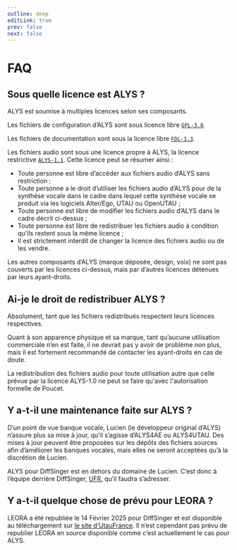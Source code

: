 ```yaml
---
outline: deep
editLink: true
prev: false
next: false
---
```


# FAQ

## Sous quelle licence est ALYS ?

ALYS est soumise à multiples licences selon ses composants.

Les fichiers de configuration d’ALYS sont sous licence libre
[`GPL-3.0`](https://www.gnu.org/licenses/gpl-3.0.fr.html).

Les fichiers de documentation sont sous la licence libre
[`FDL-1.3`](https://www.gnu.org/licenses/fdl-1.3.fr.html).

Les fichiers audio sont sous une licence propre à ALYS, la licence
restrictive [`ALYS-1.1`](/ALYS-1.1.md). Cette licence peut se résumer
ainsi :
- Toute personne est libre d’accéder aux fichiers audio d’ALYS sans
  restriction ;
- Toute personne a le droit d’utiliser les fichiers audio d’ALYS pour
  de la synthèse vocale dans le cadre dans lequel cette synthèse
  vocale se produit via les logiciels Alter/Ego, UTAU ou OpenUTAU ;
- Toute personne est libre de modifier les fichiers audio d’ALYS dans
  le cadre décrit ci-dessus ;
- Toute personne est libre de redistribuer les fichiers audio à
  condition qu’ils restent sous la même licence ;
- Il est strictement interdit de changer la licence des fichiers audio
  ou de les vendre.

Les autres composants d’ALYS (marque déposée, design, voix) ne sont
pas couverts par les licences ci-dessus, mais par d’autres licences
détenues par leurs ayant-droits.

## Ai-je le droit de redistribuer ALYS ?
Absolument, tant que les fichiers redistribués respectent leurs
licences respectives.

Quant à son apparence physique et sa marque, tant qu’aucune
utilisation commerciale n’en est faite, il ne devrait pas y avoir de
problème non plus, mais il est fortement recommandé de contacter les
ayant-droits en cas de doute.

La redistribution des fichiers audio pour toute utilisation autre que
celle prévue par la licence ALYS-1.0 ne peut se faire qu'avec
l'autorisation formelle de Poucet.

## Y a-t-il une maintenance faite sur ALYS ?

D’un point de vue banque vocale, Lucien (le développeur original
d’ALYS) n’assure plus sa mise à jour, qu’il s’agisse d’ALYS4AE ou
ALYS4UTAU. Des mises à jour peuvent être proposées sur les dépôts des
fichiers sources afin d’améliorer les banques vocales, mais elles ne
seront acceptées qu’à la discrétion de Lucien.

ALYS pour DiffSinger est en dehors du domaine de Lucien. C’est donc à
l’équipe derrière DiffSinger, [UFR](https://utaufrance.com/), qu’il
faudra s’adresser.

## Y a-t-il quelque chose de prévu pour LEORA ?

LEORA a été republiée le 14 Février 2025 pour DiffSinger et est
disponible au téléchargement sur [le site
d’UtauFrance](https://www.alys.utaufrance.com/leora/). Il n’est
cependant pas prévu de republier LEORA en source disponible comme
c’est actuellement le cas pour ALYS.
